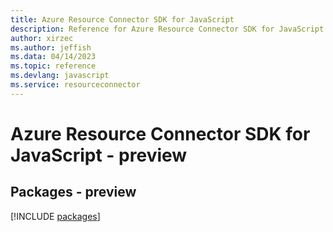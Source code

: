 ```yaml
---
title: Azure Resource Connector SDK for JavaScript
description: Reference for Azure Resource Connector SDK for JavaScript
author: xirzec
ms.author: jeffish
ms.data: 04/14/2023
ms.topic: reference
ms.devlang: javascript
ms.service: resourceconnector
---
```

# Azure Resource Connector SDK for JavaScript - preview
## Packages - preview
[!INCLUDE [packages](resource-connector-index.md)]